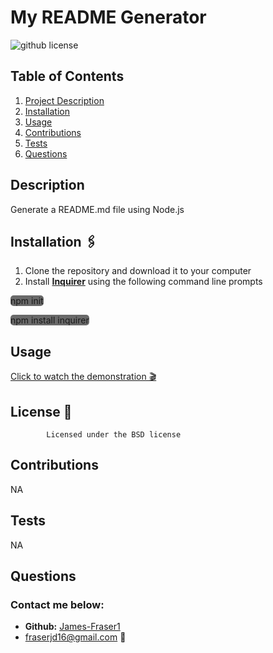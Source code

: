 
# **My README Generator**

![github license](https://img.shields.io/badge/license-BSD-blueviolet.svg)

## **Table of Contents**
1. [Project Description](#description)
2. [Installation](#installation)
3. [Usage](#usage)
4. [Contributions](#contributions)
5. [Tests](#tests)
6. [Questions](#questions)

## **Description**
Generate a README.md file using Node.js

## **Installation &#128391;**
1. Clone the repository and download it to your computer
2. Install **[Inquirer](https://www.npmjs.com/package/inquirer)** using the following command line prompts

<span style="background-color:#696969; border-radius:5px">npm init</span>

<span style="background-color:#696969; border-radius:5px">npm install inquirer</span>

## **Usage**
[Click to watch the demonstration &#127916;](https://youtu.be/M-7onZAEc50)


## License &#128214;
            Licensed under the BSD license

## **Contributions**
NA

## **Tests**
NA

## **Questions**
### Contact me below:
* **Github:** [James-Fraser1](https://github.com/James-Fraser1)
*  fraserjd16@gmail.com &#128233;
    
